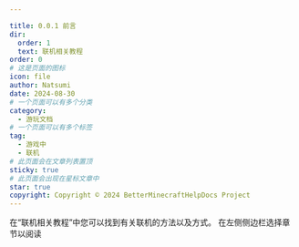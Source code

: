 ```yaml
---

title: 0.0.1 前言
dir:
  order: 1
  text: 联机相关教程
order: 0
# 这是页面的图标
icon: file
author: Natsumi
date: 2024-08-30
# 一个页面可以有多个分类
category:
  - 游玩文档
# 一个页面可以有多个标签
tag:
  - 游戏中
  - 联机
# 此页面会在文章列表置顶
sticky: true
# 此页面会出现在星标文章中
star: true
copyright: Copyright © 2024 BetterMinecraftHelpDocs Project
---
```

在“联机相关教程”中您可以找到有关联机的方法以及方式。
在左侧侧边栏选择章节以阅读